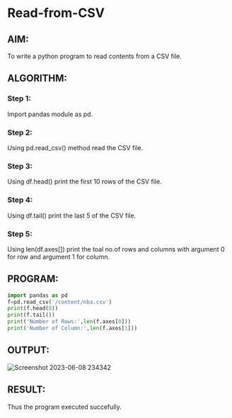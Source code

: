 # Read-from-CSV

## AIM:
To write a python program to read contents from a CSV file.
## ALGORITHM:
### Step 1:
Import pandas module as pd.
### Step 2:
Using pd.read_csv() method read the CSV file.
### Step 3:
Using df.head() print the first 10 rows of the CSV file.
### Step 4:
Using df.tail() print the last 5 of the CSV file.
### Step 5:
Using len(df.axes[]) print the toal no.of rows and columns with argument 0 for row and argument 1 for column.
## PROGRAM:
```python
import pandas as pd
f=pd.read_csv('/content/nba.csv')
print(f.head(8))
print(f.tail())
print('Number of Rows:',len(f.axes[0]))
print('Number of Column:',len(f.axes[1]))
```
## OUTPUT:
![Screenshot 2023-06-08 234342](https://github.com/Adhithyaram29D/Read-from-CSV/assets/119393540/1584b1b4-f609-46cb-907b-5a6bd31cd00b)

## RESULT:
Thus the program executed succefully.
